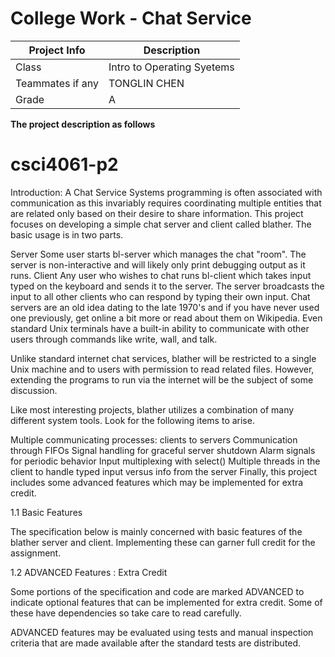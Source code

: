 # College Work - Chat Service
| Project Info      | Description |
| ----------- | ----------- |
| Class      | Intro to Operating Syetems       |
| Teammates if any   | TONGLIN CHEN        |
| Grade | A |




**The project description as follows**
# csci4061-p2
Introduction: A Chat Service
Systems programming is often associated with communication as this invariably requires coordinating multiple entities that are related only based on their desire to share information. This project focuses on developing a simple chat server and client called blather. The basic usage is in two parts.

Server
Some user starts bl-server which manages the chat "room". The server is non-interactive and will likely only print debugging output as it runs.
Client
Any user who wishes to chat runs bl-client which takes input typed on the keyboard and sends it to the server. The server broadcasts the input to all other clients who can respond by typing their own input.
Chat servers are an old idea dating to the late 1970's and if you have never used one previously, get online a bit more or read about them on Wikipedia. Even standard Unix terminals have a built-in ability to communicate with other users through commands like write, wall, and talk.

Unlike standard internet chat services, blather will be restricted to a single Unix machine and to users with permission to read related files. However, extending the programs to run via the internet will be the subject of some discussion.

Like most interesting projects, blather utilizes a combination of many different system tools. Look for the following items to arise.

Multiple communicating processes: clients to servers
Communication through FIFOs
Signal handling for graceful server shutdown
Alarm signals for periodic behavior
Input multiplexing with select()
Multiple threads in the client to handle typed input versus info from the server
Finally, this project includes some advanced features which may be implemented for extra credit.

1.1 Basic Features

The specification below is mainly concerned with basic features of the blather server and client. Implementing these can garner full credit for the assignment.

1.2 ADVANCED Features : Extra Credit

Some portions of the specification and code are marked ADVANCED to indicate optional features that can be implemented for extra credit. Some of these have dependencies so take care to read carefully.

ADVANCED features may be evaluated using tests and manual inspection criteria that are made available after the standard tests are distributed.
